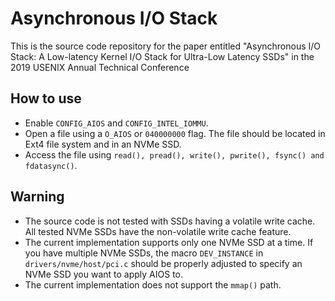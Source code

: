 # Asynchronous I/O Stack

This is the source code repository for the paper entitled "Asynchronous I/O Stack: A Low-latency Kernel I/O Stack for Ultra-Low Latency SSDs" in the 2019 USENIX Annual Technical Conference

## How to use

* Enable `CONFIG_AIOS` and `CONFIG_INTEL_IOMMU`.
* Open a file using a `O_AIOS` or `040000000` flag. The file should be located in Ext4 file system and in an NVMe SSD.
* Access the file using `read(), pread(), write(), pwrite(), fsync() and fdatasync()`.

## Warning

* The source code is not tested with SSDs having a volatile write cache. All tested NVMe SSDs have the non-volatile write cache feature.
* The current implementation supports only one NVMe SSD at a time. If you have multiple NVMe SSDs, the macro `DEV_INSTANCE` in `drivers/nvme/host/pci.c` should be properly adjusted to specify an NVMe SSD you want to apply AIOS to.
* The current implementation does not support the `mmap()` path. 
